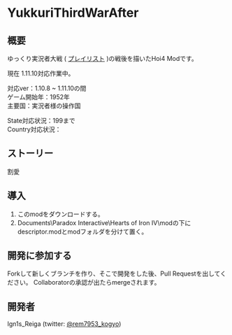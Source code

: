 # YukkuriThirdWarAfter

## 概要

ゆっくり実況者大戦 ( [プレイリスト](https://www.youtube.com/playlist?list=PLbqXqzekGQ4oeNYV1Y3ah_5Tny_O4jRX7) )の戦後を描いたHoi4 Modです。

現在 1.11.10対応作業中。

対応ver：1.10.8 ~ 1.11.10の間  
ゲーム開始年：1952年  
主要国：実況者様の操作国

State対応状況：199まで  
Country対応状況：  

## ストーリー

割愛

## 導入

1. このmodをダウンロードする。
2. Documents\Paradox Interactive\Hearts of Iron Ⅳ\modの下にdescriptor.modとmodフォルダを分けて置く。

## 開発に参加する

Forkして新しくブランチを作り、そこで開発をした後、Pull Requestを出してください。
Collaboratorの承認が出たらmergeされます。

## 開発者

Ign1s_Reiga (twitter: [@rem7953_kogyo](https://twitter.com/rem7953_kogyo))
